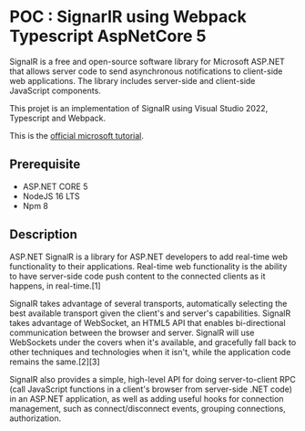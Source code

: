 # POC : SignarlR using Webpack Typescript AspNetCore 5

SignalR is a free and open-source software library for Microsoft ASP.NET that allows server code to send asynchronous notifications to client-side web applications. The library includes server-side and client-side JavaScript components. 

This projet is an implementation of SignalR using Visual Studio 2022, Typescript and Webpack.

This is the [official microsoft tutorial](https://docs.microsoft.com/fr-fr/aspnet/core/tutorials/signalr-typescript-webpack?view=aspnetcore-5.0&tabs=visual-studio).

## Prerequisite

- ASP.NET CORE 5
- NodeJS 16 LTS
- Npm 8

## Description

ASP.NET SignalR is a library for ASP.NET developers to add real-time web functionality to their applications. Real-time web functionality is the ability to have server-side code push content to the connected clients as it happens, in real-time.[1]

SignalR takes advantage of several transports, automatically selecting the best available transport given the client's and server's capabilities. SignalR takes advantage of WebSocket, an HTML5 API that enables bi-directional communication between the browser and server. SignalR will use WebSockets under the covers when it's available, and gracefully fall back to other techniques and technologies when it isn't, while the application code remains the same.[2][3]

SignalR also provides a simple, high-level API for doing server-to-client RPC (call JavaScript functions in a client's browser from server-side .NET code) in an ASP.NET application, as well as adding useful hooks for connection management, such as connect/disconnect events, grouping connections, authorization.